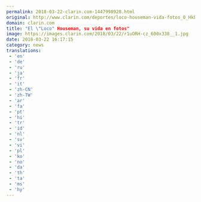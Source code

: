 ```yaml
---
permalink: 2018-03-22-clarin.com-1447998928.html
original: http://www.clarin.com/deportes/loco-houseman-vida-fotos_0_Hkb_6rWcM.html
domain: clarin.com
title: "El \"Loco" Houseman, su vida en fotos"
image: https://images.clarin.com/2018/03/22/r1uORH-cz_600x338__1.jpg
date: 2018-03-22 16:17:15
category: news
translations: 
 - 'en'
 - 'de'
 - 'ru'
 - 'ja'
 - 'fr'
 - 'it'
 - 'zh-CN'
 - 'zh-TW'
 - 'ar'
 - 'fa'
 - 'pt'
 - 'hi'
 - 'tr'
 - 'id'
 - 'nl'
 - 'sv'
 - 'vi'
 - 'pl'
 - 'ko'
 - 'no'
 - 'da'
 - 'th'
 - 'ta'
 - 'ms'
 - 'hy'
---
```


